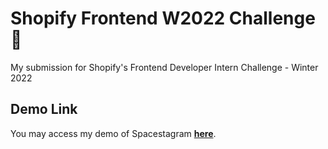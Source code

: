 # Shopify Frontend W2022 Challenge 🚀
My submission for Shopify's Frontend Developer Intern Challenge - Winter 2022

## Demo Link
You may access my demo of Spacestagram [**here**](https://kevin-pierce.github.io/shopify-frontend-challenge-w2022/).
